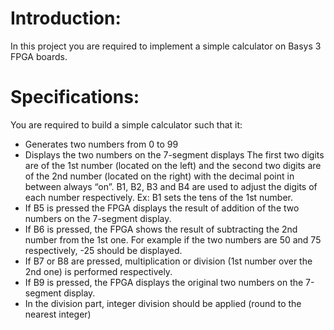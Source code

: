 # Introduction: 
In this project you are required to implement a simple calculator on Basys 3 FPGA boards.

# Specifications: 
You are required to build a simple calculator such that it:
- Generates two numbers from 0 to 99
- Displays the two numbers on the 7-segment displays The first two digits are of the 1st number (located on the left) and the second two digits are of the 2nd number (located on the right) with the decimal point in between always “on”. B1, B2, B3 and B4 are used to adjust the digits of each number respectively. Ex: B1 sets the tens of the 1st number.
- If B5 is pressed the FPGA displays the result of addition of the two numbers on  the 7-segment display.
- If B6 is pressed, the FPGA shows the result of subtracting the 2nd number  from the 1st one. For example if the two numbers are 50 and 75 respectively, -25 should be displayed.
- If B7 or B8 are pressed, multiplication or division (1st number over the 2nd one) is performed respectively. 
- If B9 is pressed, the FPGA displays the original two numbers on the 7-segment display.
- In the division part, integer division should be applied (round to the nearest integer)
